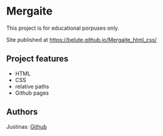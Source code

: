 

# Mergaite



This project is for educational porpuses only. 

Site published at https://belute.github.io/Mergaite_html_css/



## Project features

- HTML
- CSS
- relative paths
- Github pages

## Authors
Justinas: [Github](https://github.com/belute)
